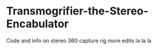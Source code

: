 # Transmogrifier-the-Stereo-Encabulator
Code and info on stereo 360 capture rig
more edits la la la
